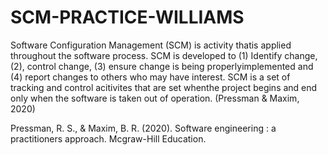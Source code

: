# SCM-PRACTICE-WILLIAMS

Software Configuration Management (SCM) is activity thatis applied throughout the software process. SCM is developed to (1) Identify change, (2), control change, (3) ensure change is being properlyimplemented and (4) report changes to others who may have interest. SCM is a set of tracking and control acitivites that are set whenthe project begins and end only when the software is taken out of operation. (Pressman & Maxim, 2020)

Pressman, R. S., & Maxim, B. R. (2020). Software engineering : a practitioners approach. Mcgraw-Hill Education.

‌
